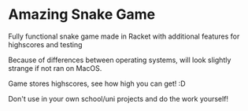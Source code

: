 # Amazing Snake Game
Fully functional snake game made in Racket with additional features for highscores and testing

Because of differences between operating systems, will look slightly strange if not ran on MacOS.

Game stores highscores, see how high you can get! :D

Don't use in your own school/uni projects and do the work yourself! 
